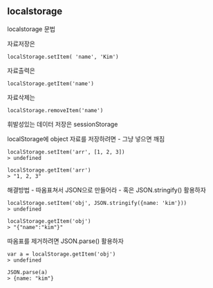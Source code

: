 ## localstorage



localstorage 문법



자료저장은

```
localStorage.setItem( 'name', 'Kim')
```

자료출력은

```
localStorage.getItem('name')
```

자료삭제는

```
localStorage.removeItem('name')
```



휘발성있는 데이터 저장은 sessionStorage





localStorage에 object 자료를 저장하려면  - 그냥 넣으면 깨짐

```
localStorage.setItem('arr', [1, 2, 3])
> undefined

localStorage.getItem('arr')
> "1, 2, 3"
```

해결방법 - 따옴표쳐서 JSON으로 만들어라 - 혹은 JSON.stringify() 활용하자

```
localStorage.setItem('obj', JSON.stringify({name: 'kim'}))
> undefined

localStorage.getItem('obj')
> "{"name":"kim"}"
```

따옴표를 제거하려면 JSON.parse() 활용하자

```
var a = localStorage.getItem('obj')
> undefined
```

```
JSON.parse(a)
> {name: "kim"}
```

